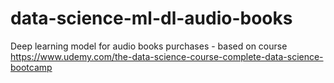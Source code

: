 # data-science-ml-dl-audio-books
Deep learning model for audio books purchases - based on course https://www.udemy.com/the-data-science-course-complete-data-science-bootcamp
